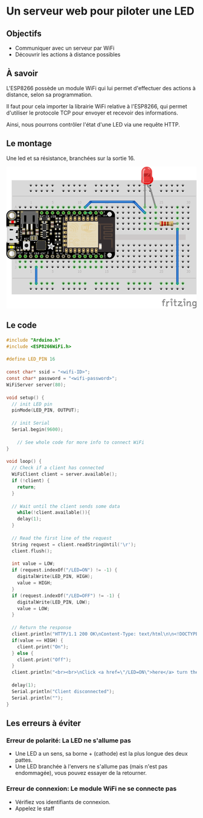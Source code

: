 Un serveur web pour piloter une LED
=

Objectifs
---------

- Communiquer avec un serveur par WiFi
- Découvrir les actions à distance possibles

À savoir
--------

L'ESP8266 possède un module WiFi qui lui permet d'effectuer des actions à distance, selon sa programmation.

Il faut pour cela importer la librairie WiFi relative à l'ESP8266, qui permet d'utiliser le protocole TCP pour envoyer et recevoir des informations.

Ainsi, nous pourrons contrôler l'état d'une LED via une requête HTTP.

Le montage
----------

Une led et sa résistance, branchées sur la sortie 16.

![Board](board.png)

Le code
-------

```c
#include "Arduino.h"
#include <ESP8266WiFi.h>

#define LED_PIN 16

const char* ssid = "<wifi-ID>";
const char* password = "<wifi-password>";
WiFiServer server(80);

void setup() {
  // init LED pin
  pinMode(LED_PIN, OUTPUT);

  // init Serial
  Serial.begin(9600);

	// See whole code for more info to connect WiFi
}

void loop() {
  // Check if a client has connected
  WiFiClient client = server.available();
  if (!client) {
    return;
  }

  // Wait until the client sends some data
    while(!client.available()){
    delay(1);
  }

  // Read the first line of the request
  String request = client.readStringUntil('\r');
  client.flush();

  int value = LOW;
  if (request.indexOf("/LED=ON") != -1) {
    digitalWrite(LED_PIN, HIGH);
    value = HIGH;
  }
  if (request.indexOf("/LED=OFF") != -1) {
    digitalWrite(LED_PIN, LOW);
    value = LOW;
  }

  // Return the response
  client.println("HTTP/1.1 200 OK\nContent-Type: text/html\n\n<!DOCTYPE HTML>\n<html>\nLed pin is now: ");
  if(value == HIGH) {
    client.print("On");
  } else {
    client.print("Off");
  }
  client.println("<br><br>\nClick <a href=\"/LED=ON\">here</a> turn the LED on pin 2 ON<br>\nClick <a href=\"/LED=OFF\">here</a> turn the LED on pin 2 OFF<br>\n</html>");

  delay(1);
  Serial.println("Client disconnected");
  Serial.println("");
}

```


Les erreurs à éviter
-------------------

### Erreur de polarité: La LED ne s'allume pas
- Une LED a un sens, sa borne + (cathode) est la plus longue des deux pattes.
- Une LED branchée à l'envers ne s'allume pas (mais n'est pas endommagée), vous pouvez essayer de la retourner.

### Erreur de connexion: Le module WiFi ne se connecte pas
- Vérifiez vos identifiants de connexion.
- Appelez le staff
